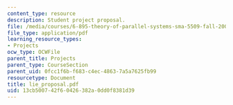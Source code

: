 ```yaml
---
content_type: resource
description: Student project proposal.
file: /media/courses/6-895-theory-of-parallel-systems-sma-5509-fall-2003/13cb500742f60426382a0dd0f8381d39_lie_proposal.pdf
file_type: application/pdf
learning_resource_types:
- Projects
ocw_type: OCWFile
parent_title: Projects
parent_type: CourseSection
parent_uid: 0fcc1f6b-f683-c4ec-4863-7a5a7625fb99
resourcetype: Document
title: lie_proposal.pdf
uid: 13cb5007-42f6-0426-382a-0dd0f8381d39
---
```


